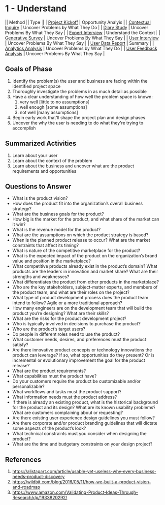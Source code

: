 # 1 - Understand

|| Method || Type ||
| [Project Kickoff](project-kickoff.md) | Opportunity Analyis |
| [Contextual Inquiry](contextual-inquiry.md) | Uncover Problems by What They Do |
| [Diary Study](diary-study.md) | Uncover Problems By What They Say |
| [Expert Interview](expert-interview.md) | Understand the Context |
| [Generative Survey](generative-survey.md) | Uncover Problems By What They Say |
| [User Interview](user-interview.md) | Uncover Problems By What They Say |
| [User Data Report](user-data-report.md) | Summary |
| [Analytics Analysis](analytics-analysis.md) | Uncover Problems by What They Do |
| [User Feedback Analysis](user-feedback-analysis.md) | Uncover Problems By What They Say |



## Goals of Phase
1. Identify the problem(s) the user and business are facing within the identified project space
2. Thoroughly investigate the problems in as much detail as possible
3. Have a clear understanding of how well the problem space is known:
   1. very well [little to no assumptions]
   2. well enough [some assumptions]
   3. not well [many assumptions]
4. Begin early work that'll shape the project plan and design phases
5. Uncover the why the user is needing to do what they're trying to accomplish


## Summarized Activities
1. Learn about your user
2. Learn about the context of the problem
3. Learn about the business and uncover what are the product requirements and opportunities


## Questions to Answer
- What is the product vision?
- How does the product fit into the organization’s overall business strategy?
- What are the business goals for the product?
- How big is the market for the product, and what share of the market can it win?
- What is the revenue model for the product?
- What are the assumptions on which the product strategy is based?
- When is the planned product release to occur? What are the market constraints that affect its timing?
- What is nature of the competitive marketplace for the product?
- What is the expected impact of the product on the organization’s brand value and position in the marketplace?
- What competitive products already exist in the product’s domain? What products are the leaders in innovation and market share? What are their strengths and weaknesses?
- What differentiates the product from other products in the marketplace?
- Who are the key stakeholders, subject-matter experts, and members of the product team, and what are their roles on the project?
- What type of product development process does the product team intend to follow? Agile or a more traditional approach?
- How many engineers are on the development team that will build the product you’re designing? What are their skills?
- What are the risks for the product development project?
- Who is typically involved in decisions to purchase the product?
- Who are the product’s target users?
- Do people in different roles need to use the product?
- What customer needs, desires, and preferences must the product satisfy?
- Are there innovative product concepts or technology innovations the product can leverage? If so, what opportunities do they present? Or is incremental or evolutionary improvement the goal for the product release?
- What are the product requirements?
- What capabilities must the product have?
- Do your customers require the product be customizable and/or personalizable?
- What workflows and tasks must the product support?
- What information needs must the product address?
- If there is already an existing product, what is the historical background for the product and its design? What are its known usability problems? What are customers complaining about or requesting?
- Are there existing user experience design guidelines you must follow?
- Are there corporate and/or product branding guidelines that will dictate some aspects of the product’s look?
- What technical constraints must you consider when designing the product?
- What are the time and budgetary constraints on your design project?





## References
1. https://alistapart.com/article/usable-yet-useless-why-every-business-needs-product-discovery
2. https://wildbit.com/blog/2016/05/11/how-we-built-a-product-vision-and-roadmap
3. https://www.amazon.com/Validating-Product-Ideas-Through-Research/dp/1933820292/ 